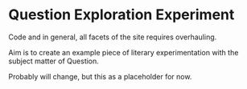 # Question Exploration Experiment

Code and in general, all facets of the site requires overhauling.

Aim is to create an example piece of literary experimentation with the subject matter of Question.

Probably will change, but this as a placeholder for now.
